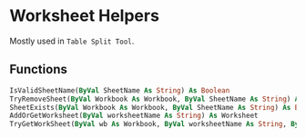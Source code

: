 # Worksheet Helpers
Mostly used in `Table Split Tool`.

## Functions
```vb
IsValidSheetName(ByVal SheetName As String) As Boolean
TryRemoveSheet(ByVal Workbook As Workbook, ByVal SheetName As String) As Boolean
SheetExists(ByVal Workbook As Workbook, ByVal SheetName As String) As Boolean
AddOrGetWorksheet(ByVal worksheetName As String) As Worksheet
TryGetWorkSheet(ByVal wb As Workbook, ByVal worksheetName As String, ByRef ws As Worksheet) As Boolean
```